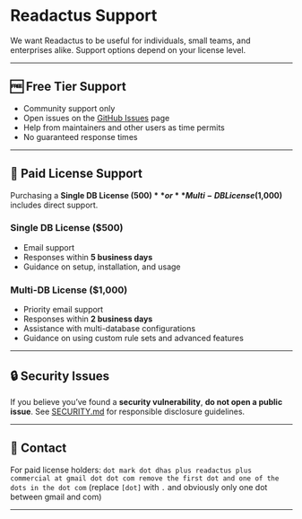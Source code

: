 # Readactus Support

We want Readactus to be useful for individuals, small teams, and enterprises alike.
Support options depend on your license level.

---

## 🆓 Free Tier Support
- Community support only
- Open issues on the [GitHub Issues](https://github.com/mschandr/readactus/issues) page
- Help from maintainers and other users as time permits
- No guaranteed response times

---

## 💼 Paid License Support
Purchasing a **Single DB License ($500)** or **Multi-DB License ($1,000)** includes direct support.

### Single DB License ($500)
- Email support
- Responses within **5 business days**
- Guidance on setup, installation, and usage

### Multi-DB License ($1,000)
- Priority email support
- Responses within **2 business days**
- Assistance with multi-database configurations
- Guidance on using custom rule sets and advanced features

---

## 🔒 Security Issues
If you believe you’ve found a **security vulnerability**, **do not open a public issue**.
See [SECURITY.md](./SECURITY.md) for responsible disclosure guidelines.

---

## 📨 Contact
For paid license holders:
`dot mark dot dhas plus readactus plus commercial at gmail dot dot com remove the first dot and one of the dots in the dot com`
(replace `[dot]` with `.` and obviously only one dot between gmail and com)

---

